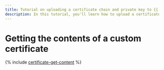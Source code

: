 ```yaml
---
title: Tutorial on uploading a certificate chain and private key to {{ certificate-manager-full-name }}
description: In this tutorial, you'll learn how to upload a certificate chain and private key to {{ certificate-manager-full-name }} to use them for your own purposes.
---
```



# Getting the contents of a custom certificate

{% include [certificate-get-content](../../../_includes/certificate-manager/cert-get-content.md) %}
